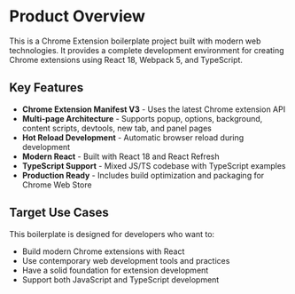 # Product Overview

This is a Chrome Extension boilerplate project built with modern web technologies. It provides a complete development environment for creating Chrome extensions using React 18, Webpack 5, and TypeScript.

## Key Features

- **Chrome Extension Manifest V3** - Uses the latest Chrome extension API
- **Multi-page Architecture** - Supports popup, options, background, content scripts, devtools, new tab, and panel pages
- **Hot Reload Development** - Automatic browser reload during development
- **Modern React** - Built with React 18 and React Refresh
- **TypeScript Support** - Mixed JS/TS codebase with TypeScript examples
- **Production Ready** - Includes build optimization and packaging for Chrome Web Store

## Target Use Cases

This boilerplate is designed for developers who want to:
- Build modern Chrome extensions with React
- Use contemporary web development tools and practices
- Have a solid foundation for extension development
- Support both JavaScript and TypeScript development